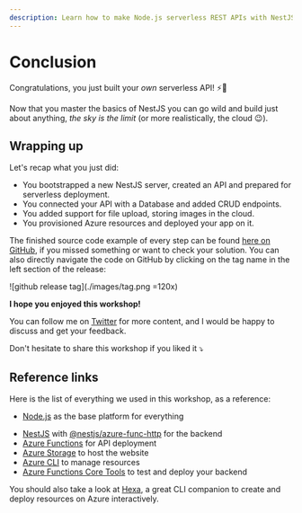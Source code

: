 ```yaml
---
description: Learn how to make Node.js serverless REST APIs with NestJS and Azure
---
```


# Conclusion

Congratulations, you just built your *own* serverless API! ⚡️💪

Now that you master the basics of NestJS you can go wild and build just about anything, *the sky is the limit* (or more realistically, the cloud 😉).

## Wrapping up

Let's recap what you just did:

- You bootstrapped a new NestJS server, created an API and prepared for serverless deployment.
- You connected your API with a Database and added CRUD endpoints.
- You added support for file upload, storing images in the cloud.
- You provisioned Azure resources and deployed your app on it.

The finished source code example of every step can be found [here on GitHub](https://github.com/nitro-stack/nitro-workshop/releases), if you missed something or want to check your solution. You can also directly navigate the code on GitHub by clicking on the tag name in the left section of the release:

![github release tag](./images/tag.png =120x)

**I hope you enjoyed this workshop!**

You can follow me on [Twitter](http://twitter.com/sinedied) for more content, and I would be happy to discuss and get your feedback.

Don't hesitate to share this workshop if you liked it ⤵️
<p align="center"><social-share /></p>

## Reference links

Here is the list of everything we used in this workshop, as a reference:

- [Node.js](https://nodejs.org) as the base platform for everything
<!-- - [Angular](https://angular.io) with [@azure/ng-deploy](https://github.com/Azure/ng-deploy-azure) for the frontend -->
- [NestJS](https://nestjs.com) with [@nestjs/azure-func-http](https://github.com/nestjs/azure-func-http) for the backend
- [Azure Functions](https://azure.microsoft.com/services/functions/?WT.mc_id=nitro-workshop-yolasors&ocid=aid2462702_ThankYou_DevComm&eventId=SnowcampWorkshop__J-5rEio2r5p) for API deployment
- [Azure Storage](https://docs.microsoft.com/azure/storage/blobs/storage-blob-static-website?WT.mc_id=nitro-workshop-yolasors&ocid=aid2462702_ThankYou_DevComm&eventId=SnowcampWorkshop__J-5rEio2r5p) to host the website
- [Azure CLI](https://docs.microsoft.com/cli/azure/install-azure-cli?view=azure-cli-latest&WT.mc_id=nitro-workshop-yolasors&ocid=aid2462702_ThankYou_DevComm&eventId=SnowcampWorkshop__J-5rEio2r5p) to manage resources
- [Azure Functions Core Tools](https://docs.microsoft.com/azure/azure-functions/functions-run-local#v2?WT.mc_id=nitro-workshop-yolasors&ocid=aid2462702_ThankYou_DevComm&eventId=SnowcampWorkshop__J-5rEio2r5p) to test and deploy your backend

You should also take a look at [Hexa](https://github.com/manekinekko/hexa), a great CLI companion to create and deploy resources on Azure interactively.
